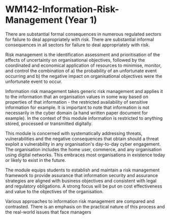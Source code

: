 # WM142-Information-Risk-Management (Year 1)
There are substantial formal consequences in numerous regulated sectors for failure to deal appropriately with risk. There are substantial informal consequences in all sectors for failure to deal appropriately with risk.

Risk management is the identification assessment and prioritisation of the effects of uncertainty on organisational objectives, followed by the coordinated and economical application of resources to minimise, monitor, and control the combination of a) the probability of an unfortunate event occurring and b) the negative impact on organisational objectives were the unfortunate event to occur.

Information risk management takes generic risk management and applies it to the information that an organisation values in some way based on properties of that information - the restricted availability of sensitive information for example. It is important to note that information is not necessarily in the cyber domain (a hand written paper document for example). In the context of this module information is restricted to anything stored, processed or transmitted digitally.

This module is concerned with systematically addressing threats, vulnerabilities and the negative consequences that obtain should a threat exploit a vulnerability in any organisation's day-to-day cyber engagement. The organisation includes the home user, commerce, and any organisation using digital networks. This embraces most organisations in existence today or likely to exist in the future.

The module equips students to establish and maintain a risk management framework to provide assurance that information security and assurance strategies are aligned with business objectives and consistent with legal and regulatory obligations. A strong focus will be put on cost effectiveness and value to the objectives of the organisation.

Various approaches to information risk management are compared and contrasted. There is an emphasis on the practical nature of this process and the real-world issues that face managers
